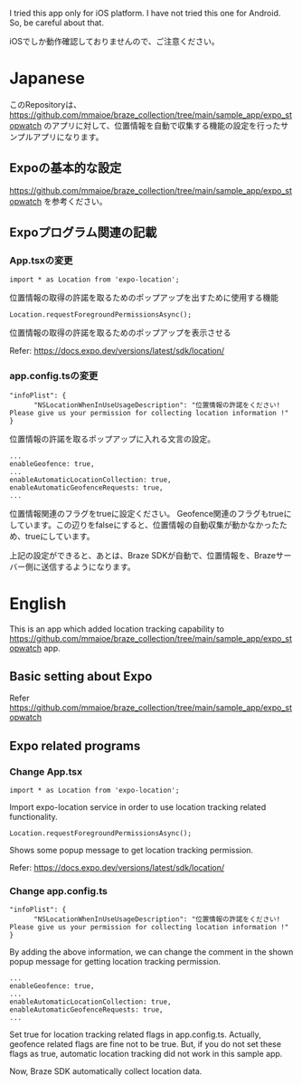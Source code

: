 
I tried this app only for iOS platform. I have not tried this one for Android. So, be careful about that.

iOSでしか動作確認しておりませんので、ご注意ください。

# Japanese

このRepositoryは、https://github.com/mmaioe/braze_collection/tree/main/sample_app/expo_stopwatch のアプリに対して、位置情報を自動で収集する機能の設定を行ったサンプルアプリになります。

## Expoの基本的な設定
https://github.com/mmaioe/braze_collection/tree/main/sample_app/expo_stopwatch を参考ください。

## Expoプログラム関連の記載

### App.tsxの変更

```
import * as Location from 'expo-location';
```
位置情報の取得の許諾を取るためのポップアップを出すために使用する機能

```
Location.requestForegroundPermissionsAsync();
```
位置情報の取得の許諾を取るためのポップアップを表示させる

Refer: https://docs.expo.dev/versions/latest/sdk/location/

### app.config.tsの変更

```
"infoPlist": {
      "NSLocationWhenInUseUsageDescription": "位置情報の許諾をください! Please give us your permission for collecting location information !"
}
```
位置情報の許諾を取るポップアップに入れる文言の設定。

```
...
enableGeofence: true,
...
enableAutomaticLocationCollection: true,
enableAutomaticGeofenceRequests: true,
...
```
位置情報関連のフラグをtrueに設定ください。
Geofence関連のフラグもtrueにしています。この辺りをfalseにすると、位置情報の自動収集が動かなかったため、trueにしています。

上記の設定ができると、あとは、Braze SDKが自動で、位置情報を、Brazeサーバー側に送信するようになります。

# English

This is an app which added location tracking capability to https://github.com/mmaioe/braze_collection/tree/main/sample_app/expo_stopwatch  app.

## Basic setting about Expo
Refer https://github.com/mmaioe/braze_collection/tree/main/sample_app/expo_stopwatch

## Expo related programs

### Change App.tsx

```
import * as Location from 'expo-location';
```
Import expo-location service in order to use location tracking related functionality.

```
Location.requestForegroundPermissionsAsync();
```
Shows some popup message to get location tracking permission.

Refer: https://docs.expo.dev/versions/latest/sdk/location/

### Change app.config.ts

```
"infoPlist": {
      "NSLocationWhenInUseUsageDescription": "位置情報の許諾をください! Please give us your permission for collecting location information !"
}
```
By adding the above information, we can change the comment in the shown popup message for getting location tracking permission.

```
...
enableGeofence: true,
...
enableAutomaticLocationCollection: true,
enableAutomaticGeofenceRequests: true,
...
```
Set true for location tracking related flags in app.config.ts.
Actually, geofence related flags are fine not to be true. But, if you do not set these flags as true, automatic location tracking did not work in this sample app.

Now, Braze SDK automatically collect location data.
